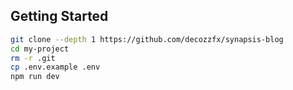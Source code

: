 ## Getting Started

```bash
git clone --depth 1 https://github.com/decozzfx/synapsis-blog
cd my-project
rm -r .git
cp .env.example .env
npm run dev
```
